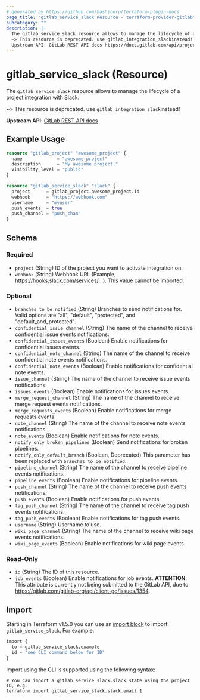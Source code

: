 ```yaml
---
# generated by https://github.com/hashicorp/terraform-plugin-docs
page_title: "gitlab_service_slack Resource - terraform-provider-gitlab"
subcategory: ""
description: |-
  The gitlab_service_slack resource allows to manage the lifecycle of a project integration with Slack.
  ~> This resource is deprecated. use gitlab_integration_slackinstead!
  Upstream API: GitLab REST API docs https://docs.gitlab.com/api/project_integrations/#slack-notifications
---
```


# gitlab_service_slack (Resource)

The `gitlab_service_slack` resource allows to manage the lifecycle of a project integration with Slack.

~> This resource is deprecated. use `gitlab_integration_slack`instead!

**Upstream API**: [GitLab REST API docs](https://docs.gitlab.com/api/project_integrations/#slack-notifications)

## Example Usage

```terraform
resource "gitlab_project" "awesome_project" {
  name             = "awesome_project"
  description      = "My awesome project."
  visibility_level = "public"
}

resource "gitlab_service_slack" "slack" {
  project      = gitlab_project.awesome_project.id
  webhook      = "https://webhook.com"
  username     = "myuser"
  push_events  = true
  push_channel = "push_chan"
}
```

<!-- schema generated by tfplugindocs -->
## Schema

### Required

- `project` (String) ID of the project you want to activate integration on.
- `webhook` (String) Webhook URL (Example, https://hooks.slack.com/services/...). This value cannot be imported.

### Optional

- `branches_to_be_notified` (String) Branches to send notifications for. Valid options are "all", "default", "protected", and "default_and_protected".
- `confidential_issue_channel` (String) The name of the channel to receive confidential issue events notifications.
- `confidential_issues_events` (Boolean) Enable notifications for confidential issues events.
- `confidential_note_channel` (String) The name of the channel to receive confidential note events notifications.
- `confidential_note_events` (Boolean) Enable notifications for confidential note events.
- `issue_channel` (String) The name of the channel to receive issue events notifications.
- `issues_events` (Boolean) Enable notifications for issues events.
- `merge_request_channel` (String) The name of the channel to receive merge request events notifications.
- `merge_requests_events` (Boolean) Enable notifications for merge requests events.
- `note_channel` (String) The name of the channel to receive note events notifications.
- `note_events` (Boolean) Enable notifications for note events.
- `notify_only_broken_pipelines` (Boolean) Send notifications for broken pipelines.
- `notify_only_default_branch` (Boolean, Deprecated) This parameter has been replaced with `branches_to_be_notified`.
- `pipeline_channel` (String) The name of the channel to receive pipeline events notifications.
- `pipeline_events` (Boolean) Enable notifications for pipeline events.
- `push_channel` (String) The name of the channel to receive push events notifications.
- `push_events` (Boolean) Enable notifications for push events.
- `tag_push_channel` (String) The name of the channel to receive tag push events notifications.
- `tag_push_events` (Boolean) Enable notifications for tag push events.
- `username` (String) Username to use.
- `wiki_page_channel` (String) The name of the channel to receive wiki page events notifications.
- `wiki_page_events` (Boolean) Enable notifications for wiki page events.

### Read-Only

- `id` (String) The ID of this resource.
- `job_events` (Boolean) Enable notifications for job events. **ATTENTION**: This attribute is currently not being submitted to the GitLab API, due to https://gitlab.com/gitlab-org/api/client-go/issues/1354.

## Import

Starting in Terraform v1.5.0 you can use an [import block](https://developer.hashicorp.com/terraform/language/import) to import `gitlab_service_slack`. For example:
```terraform
import {
  to = gitlab_service_slack.example
  id = "see CLI command below for ID"
}
```

Import using the CLI is supported using the following syntax:

```shell
# You can import a gitlab_service_slack.slack state using the project ID, e.g.
terraform import gitlab_service_slack.slack.email 1
```
